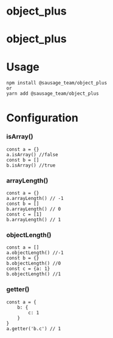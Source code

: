 # object_plus

# object_plus

# Usage
```
npm install @sausage_team/object_plus
or
yarn add @sausage_team/object_plus
```

# Configuration

### isArray()

```
const a = {}
a.isArray() //false
const b = []
b.isArray() //true
```

### arrayLength()
```
const a = {}
a.arrayLength() // -1
const b = []
b.arrayLength() // 0
const c = [1]
b.arrayLength() // 1
```

### objectLength()
```
const a = []
a.objectLength() //-1
const b = {}
b.objectLength() //0
const c = {a: 1}
b.objectLength() //1
```

### getter()
```
const a = {
    b: {
        c: 1
    }
}
a.getter('b.c') // 1
```